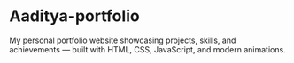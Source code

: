 # Aaditya-portfolio
My personal portfolio website showcasing projects, skills, and achievements — built with HTML, CSS, JavaScript, and modern animations.

